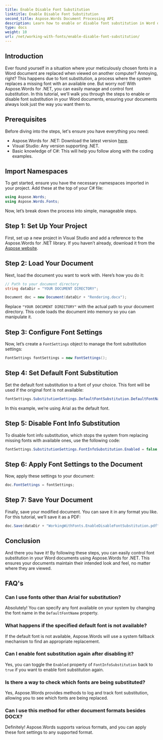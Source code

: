 ```yaml
---
title: Enable Disable Font Substitution
linktitle: Enable Disable Font Substitution
second_title: Aspose.Words Document Processing API
description: Learn how to enable or disable font substitution in Word documents using Aspose.Words for .NET. Ensure your documents look consistent across all platforms.
type: docs
weight: 10
url: /net/working-with-fonts/enable-disable-font-substitution/
---
```

## Introduction

Ever found yourself in a situation where your meticulously chosen fonts in a Word document are replaced when viewed on another computer? Annoying, right? This happens due to font substitution, a process where the system replaces a missing font with an available one. But worry not! With Aspose.Words for .NET, you can easily manage and control font substitution. In this tutorial, we’ll walk you through the steps to enable or disable font substitution in your Word documents, ensuring your documents always look just the way you want them to.

## Prerequisites

Before diving into the steps, let's ensure you have everything you need:

- Aspose.Words for .NET: Download the latest version [here](https://releases.aspose.com/words/net/).
- Visual Studio: Any version supporting .NET.
- Basic knowledge of C#: This will help you follow along with the coding examples.

## Import Namespaces

To get started, ensure you have the necessary namespaces imported in your project. Add these at the top of your C# file:

```csharp
using Aspose.Words;
using Aspose.Words.Fonts;
```

Now, let’s break down the process into simple, manageable steps.

## Step 1: Set Up Your Project

First, set up a new project in Visual Studio and add a reference to the Aspose.Words for .NET library. If you haven’t already, download it from the [Aspose website](https://releases.aspose.com/words/net/).

## Step 2: Load Your Document

Next, load the document you want to work with. Here’s how you do it:

```csharp
// Path to your document directory 
string dataDir = "YOUR DOCUMENT DIRECTORY";

Document doc = new Document(dataDir + "Rendering.docx");
```

Replace `"YOUR DOCUMENT DIRECTORY"` with the actual path to your document directory. This code loads the document into memory so you can manipulate it.

## Step 3: Configure Font Settings

Now, let’s create a `FontSettings` object to manage the font substitution settings:

```csharp
FontSettings fontSettings = new FontSettings();
```

## Step 4: Set Default Font Substitution

Set the default font substitution to a font of your choice. This font will be used if the original font is not available:

```csharp
fontSettings.SubstitutionSettings.DefaultFontSubstitution.DefaultFontName = "Arial";
```

In this example, we’re using Arial as the default font.

## Step 5: Disable Font Info Substitution

To disable font info substitution, which stops the system from replacing missing fonts with available ones, use the following code:

```csharp
fontSettings.SubstitutionSettings.FontInfoSubstitution.Enabled = false;
```

## Step 6: Apply Font Settings to the Document

Now, apply these settings to your document:

```csharp
doc.FontSettings = fontSettings;
```

## Step 7: Save Your Document

Finally, save your modified document. You can save it in any format you like. For this tutorial, we’ll save it as a PDF:

```csharp
doc.Save(dataDir + "WorkingWithFonts.EnableDisableFontSubstitution.pdf");
```

## Conclusion

And there you have it! By following these steps, you can easily control font substitution in your Word documents using Aspose.Words for .NET. This ensures your documents maintain their intended look and feel, no matter where they are viewed.

## FAQ's

### Can I use fonts other than Arial for substitution?

Absolutely! You can specify any font available on your system by changing the font name in the `DefaultFontName` property.

### What happens if the specified default font is not available?

If the default font is not available, Aspose.Words will use a system fallback mechanism to find an appropriate replacement.

### Can I enable font substitution again after disabling it?

Yes, you can toggle the `Enabled` property of `FontInfoSubstitution` back to `true` if you want to enable font substitution again.

### Is there a way to check which fonts are being substituted?

Yes, Aspose.Words provides methods to log and track font substitution, allowing you to see which fonts are being replaced.

### Can I use this method for other document formats besides DOCX?

Definitely! Aspose.Words supports various formats, and you can apply these font settings to any supported format.
